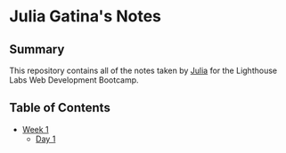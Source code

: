 # Julia Gatina's Notes

## Summary

This repository contains all of the notes taken by [Julia](https://github.com/julia-gatina) for the Lighthouse Labs Web Development Bootcamp.

## Table of Contents

* [Week 1](Week_1)
  * [Day 1](Day_1)
